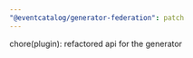 ```yaml
---
"@eventcatalog/generator-federation": patch
---
```


chore(plugin): refactored api for the generator
